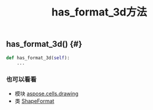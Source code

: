 ﻿---
title: has_format_3d方法
second_title: Aspose.Cells for Python via .NET API 参考文献
description:
type: docs
weight: 50
url: /zh/python-net/aspose.cells.drawing/shapeformat/has_format_3d/
is_root: false
---
##  has_format_3d() {#}




```python
def has_format_3d(self):
    ...
```





### 也可以看看
* 模块 [aspose.cells.drawing](../../)
* 类 [ShapeFormat](/cells/zh/python-net/aspose.cells.drawing/shapeformat)
